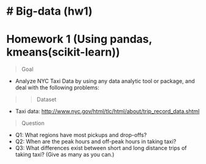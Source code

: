 # # Big-data (hw1) 

# Homework 1 (Using pandas, kmeans(scikit-learn))

> Goal
* Analyze NYC Taxi Data by using any data analytic tool or package, and deal with the following problems:
>> Dataset
* Taxi data: http://www.nyc.gov/html/tlc/html/about/trip_record_data.shtml
> Question
* Q1: What regions have most pickups and drop-offs?
* Q2: When are the peak hours and off-peak hours in taking taxi?
* Q3: What differences exist between short and long distance trips of taking taxi? (Give as many as you can.)
